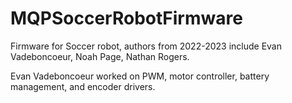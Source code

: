 # MQPSoccerRobotFirmware
Firmware for Soccer robot, authors from 2022-2023 include Evan Vadeboncoeur, Noah Page, Nathan Rogers.

Evan Vadeboncoeur worked on PWM, motor controller, battery management, and encoder drivers.

